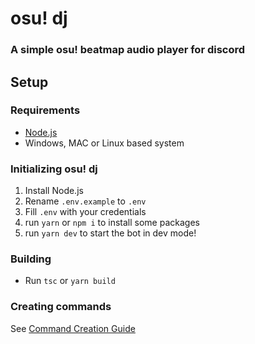 # osu! dj

### A simple osu! beatmap audio player for discord

## Setup

### Requirements

-   [Node.js](https://nodejs.org)
-   Windows, MAC or Linux based system

### Initializing osu! dj

1. Install Node.js
2. Rename `.env.example` to `.env`
3. Fill `.env` with your credentials
4. run `yarn` or `npm i` to install some packages
5. run `yarn dev` to start the bot in dev mode!

### Building

-   Run `tsc` or `yarn build`

### Creating commands

See [Command Creation Guide](/CommandCreation.md)
